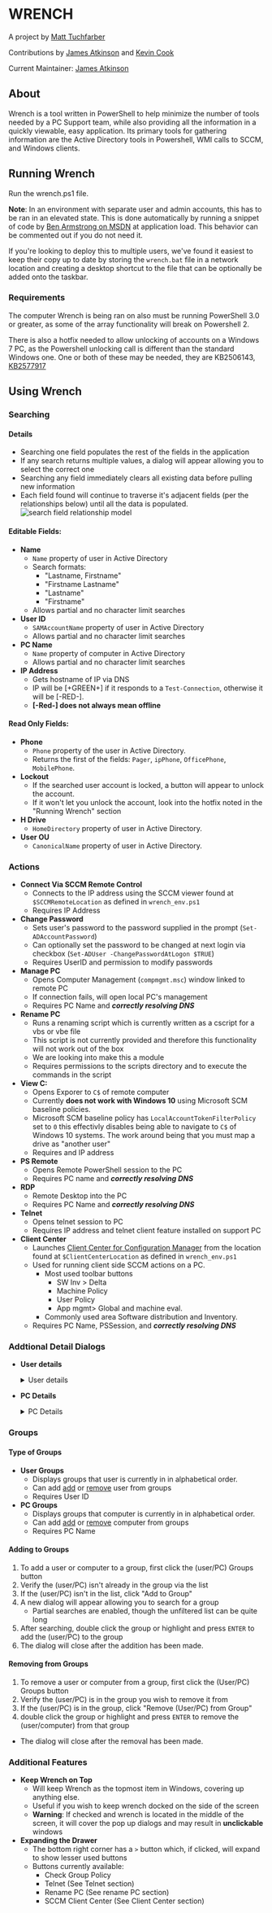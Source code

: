 # WRENCH

A project by [Matt Tuchfarber](https://github.com/tuchfarber)

Contributions by [James Atkinson](https://github.com/Spartan-196) and [Kevin Cook](https://github.com/PowershellWithPassion) 

Current Maintainer: [James Atkinson](https://github.com/Spartan-196)

## About

Wrench is a tool written in PowerShell to help minimize the number of tools needed by a PC Support team, while also providing all the information in a quickly viewable, easy application. Its primary tools for gathering information are the Active Directory tools in Powershell, WMI calls to SCCM, and Windows clients.

## Running Wrench
Run the wrench.ps1 file. 

**Note**: In an environment with separate user and admin accounts, this has to be ran in an elevated state. This is done automatically by running a snippet of code by [Ben Armstrong on MSDN](https://blogs.msdn.microsoft.com/virtual_pc_guy/2010/09/23/a-self-elevating-powershell-script/) at application load. This behavior can be commented out if you do not need it.

If you're looking to deploy this to multiple users, we've found it easiest to keep their copy up to date by storing the `wrench.bat` file in a network location and creating a desktop shortcut to the file that can be optionally be added onto the taskbar. 

### Requirements
The computer Wrench is being ran on also must be running PowerShell 3.0 or greater, as some of the array functionality will break on Powershell 2. 

There is also a hotfix needed to allow unlocking of accounts on a Windows 7 PC, as the Powershell unlocking call is different than the standard Windows one. One or both of these may be needed, they are KB2506143, [KB2577917](https://support.microsoft.com/en-us/help/2577917/unlocking-a-user-account-fails-when-using-adac-or-the-unlock-adaccount)

## Using Wrench

### Searching

#### Details
* Searching one field populates the rest of the fields in the application
* If any search returns multiple values, a dialog will appear allowing you to select the correct one
* Searching any field immediately clears all existing data before pulling new information 
* Each field found will continue to traverse it's adjacent fields (per the relationships below) until all the data is populated.
![search field relationship model](docs/search_data_model.png?raw=true "Search field relationship model")

#### Editable Fields:
* **Name**
	- `Name` property of user in Active Directory
	- Search formats:
		- "Lastname, Firstname"
		- "Firstname Lastname"
		- "Lastname"
		- "Firstname"
	- Allows partial and no character limit searches
* **User ID**
	- `SAMAccountName` property of user in Active Directory
	- Allows partial and no character limit searches
* **PC Name**
	- `Name` property of computer in Active Directory
	- Allows partial and no character limit searches
* **IP Address**
	- Gets hostname of IP via DNS
	- IP will be [+GREEN+] if it responds to a `Test-Connection`, otherwise it will be [-RED-].
	- **[-Red-] does not always mean offline**

#### Read Only Fields:
* **Phone**
	- `Phone` property of the user in Active Directory.
	- Returns the first of the fields: `Pager`, `ipPhone`, `OfficePhone`, `MobilePhone`.
* **Lockout**
	- If the searched user account is locked, a button will appear to unlock the account. 
	- If it won't let you unlock the account, look into the hotfix noted in the "Running Wrench" section
* **H Drive**
	- `HomeDirectory` property of user in Active Directory. 
* **User OU**
	- `CanonicalName` property of user in Active Directory.
</Details>

### Actions

* **Connect Via SCCM Remote Control**
	- Connects to the IP address using the SCCM viewer found at `$SCCMRemoteLocation` as defined in `wrench_env.ps1`
	- Requires IP Address
* **Change Password**
	- Sets user's password to the password supplied in the prompt (`Set-ADAccountPassword`)
	- Can optionally set the password to be changed at next login via checkbox (`Set-ADUser -ChangePasswordAtLogon $TRUE`)
	- Requires UserID and permission to modify passwords
* **Manage PC**
	- Opens Computer Management (`compmgmt.msc`) window linked to remote PC
	- If connection fails, will open local PC's management 
	- Requires PC Name and ***correctly resolving DNS***
* **Rename PC**
	- Runs a renaming script which is currently written as a cscript for a vbs or vbe file
	- This script is not currently provided and therefore this functionality will not work out of the box
	- We are looking into make this a module
	- Requires permissions to the scripts directory and to execute the commands in the script
* **View C:**
	- Opens Exporer to `C$` of remote computer
	- Currently **does not work with Windows 10** using Microsoft SCM baseline policies.
	- Microsoft SCM baseline policy has `LocalAccountTokenFilterPolicy` set to `0` this effectivly disables being able to navigate to `C$` of Windows 10 systems. The work around being that you must map a drive as "another user"
	- Requires and IP address
* **PS Remote**
	- Opens Remote PowerShell session to the PC
	- Requires PC name and ***correctly resolving DNS***
* **RDP**
	- Remote Desktop into the PC
	- Requires PC Name and ***correctly resolving DNS***
* **Telnet**
	- Opens telnet session to PC
	- Requires IP address and telnet client feature installed on support PC
* **Client Center**
	- Launches [Client Center for Configuration Manager](https://github.com/rzander/sccmclictr) from the location found at `$ClientCenterLocation` as defined in `wrench_env.ps1`
	- Used for running client side SCCM actions on a PC.
		- Most used toolbar buttons
			- SW Inv > Delta 
			- Machine Policy
			- User Policy 
			- App mgmt> Global and machine eval.
		- Commonly used area Software distribution and Inventory.
	- Requires PC Name, PSSession, and ***correctly resolving DNS***

### Addtional Detail Dialogs

* **User details**
	<details>
	<summary> User details </summary>

	- Checks if the user account is enabled (`Enabled` property)
	- Checks when account is expired (`AccountExpirationDate` property)
	- Checks if Password never expires (`PasswordNeverExpires` property)
	- Checks bad password count (`BadPwdCount` property)
	- Checks created time (`whenCreated` property)
	- Checks modified time (`whenChanged` property)
	- Checks password age (`PasswordLastSet` property)
	- Checks issued certificates (`Certificates` property)
	- Checks department (`Department` property)
	- Checks description (`Description` property)
	- Requires User ID
	</details>

* **PC Details**
	<details>
	<summary> PC Details </summary>

	- Checks if PC account is enabled (`Enabled` property)
	- Checks OU of PC (`CanonicalName` property)
	- Checks last date the computer was logged into (`LastLoginDate` property)
	- Checks OS version (`OperatingSystem` and `OperatingSystemServicePack` property)
	- Checks created time (`whenCreated` property)
	- Checks modified time (`whenChanged` property)
	- Can individually check:
		- Logged in user (WMI query)
		- PC type with Bios release date (WMI query)
		- MAC addresses of PC (`getmac` command)
		- Installed RAM (WMI) Displayed in GB with speed in MHz
		- Used, total, percent used of disk space (WMI `win32_logicaldisk`, Displayed in GB, with percentage used)
	- Checks uptime and software versions of IE, Java, and Flash (Makes us of Sysinterals `sysinfo` and pulls selected information.)
	- View last update of Endpoint Protection, or Windows Defender if running Windows 10 (Remote Registry query)
	- View Disk Health (PSexec of smartmontools)
	- Requires PC Name and ***correctly resolving DNS***
	</details>

### Groups 

#### Type of Groups
* **User Groups**
	- Displays groups that user is currently in in alphabetical order.
	- Can add [add](#Adding-to-Groups) or [remove](#Removing-from-Groups) user from groups
	- Requires User ID
* **PC Groups**
	- Displays groups that computer is currently in in alphabetical order.
	- Can add [add](#Adding-to-Groups) or [remove](#Removing-from-Groups) computer from groups
	- Requires PC Name


#### Adding to Groups
1. To add a user or computer to a group, first click the (user/PC) Groups button
2. Verify the (user/PC) isn't already in the group via the list 
3. If the (user/PC) isn't in the list, click "Add to Group"
4. A new dialog will appear allowing you to search for a group
	- Partial searches are enabled, though the unfiltered list can be quite long
5. After searching, double click the group or highlight and press `ENTER` to add the (user/PC) to the group
6. The dialog will close after the addition has been made.

#### Removing from Groups
1. To remove a user or computer from a group, first click the (User/PC) Groups button
2. Verify the (user/PC) is in the group you wish to remove it from
3. If the (user/PC) is in the group, click "Remove (User/PC) from Group"
4. double click the group or highlight and press `ENTER` to remove the (user/computer) from that group
- The dialog will close after the removal has been made.


### Additional Features
* **Keep Wrench on Top**
	- Will keep Wrench as the topmost item in Windows, covering up anything else.
	- Useful if you wish to keep wrench docked on the side of the screen
	- **Warning**: If checked and wrench is located in the middle of the screen, it will cover the pop up dialogs and may result in **unclickable** windows
* **Expanding the Drawer**
	- The bottom right corner has a `>` button which, if clicked, will expand to show lesser used buttons
	- Buttons currently available:
		- Check Group Policy
		- Telnet (See Telnet section)
		- Rename PC (See rename PC section)
		- SCCM Client Center (See Client Center section)
